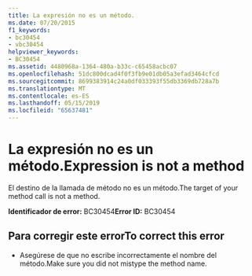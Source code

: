 ```yaml
---
title: La expresión no es un método.
ms.date: 07/20/2015
f1_keywords:
- bc30454
- vbc30454
helpviewer_keywords:
- BC30454
ms.assetid: 4480968a-1364-480a-b33c-c65458acbc07
ms.openlocfilehash: 51dc800dcad4f0f3fb9e01db05a3efad3464cfcd
ms.sourcegitcommit: 8699383914c24a0df033393f55db3369db728a7b
ms.translationtype: MT
ms.contentlocale: es-ES
ms.lasthandoff: 05/15/2019
ms.locfileid: "65637481"
---
```

# <a name="expression-is-not-a-method"></a><span data-ttu-id="0413b-102">La expresión no es un método.</span><span class="sxs-lookup"><span data-stu-id="0413b-102">Expression is not a method</span></span>
<span data-ttu-id="0413b-103">El destino de la llamada de método no es un método.</span><span class="sxs-lookup"><span data-stu-id="0413b-103">The target of your method call is not a method.</span></span>  
  
 <span data-ttu-id="0413b-104">**Identificador de error:** BC30454</span><span class="sxs-lookup"><span data-stu-id="0413b-104">**Error ID:** BC30454</span></span>  
  
## <a name="to-correct-this-error"></a><span data-ttu-id="0413b-105">Para corregir este error</span><span class="sxs-lookup"><span data-stu-id="0413b-105">To correct this error</span></span>  
  
- <span data-ttu-id="0413b-106">Asegúrese de que no escribe incorrectamente el nombre del método.</span><span class="sxs-lookup"><span data-stu-id="0413b-106">Make sure you did not mistype the method name.</span></span>
